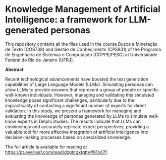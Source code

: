# Knowledge Management of Artificial Intelligence: a framework for LLM-generated personas

This repository contains all the files used in the course Busca e Mineração de Texto (COS738) and Gestão de Conhecimento (CPS831) of the Programa de Engenharia de Sistemas e Computação (COPPE/PESC) at Universidade Federal do Rio de Janeiro (UFRJ).

**Abstract**

Recent technological advancements have boosted the text generation capabilities of Large Language Models (LLMs). Simulating personas can allow LLMs to provide answers that represent a group of people or specific well-known individuals. However, managing and validating this simulated knowledge poses significant challenges, particularly due to the impracticality of contacting a significant number of experts for direct validation. In this study, we present a framework for managing and evaluating the knowledge of personas generated by LLMs to simulate well-know experts in Delphi studies. The results indicate that LLMs can convincingly and accurately replicate expert perspectives, providing a valuable tool for more effective integration of artificial intelligence into decision-making processes based on specialized knowledge.

The full article is available for reading at https://pt.overleaf.com/read/dzgtcgxtqtty#61b47f.
